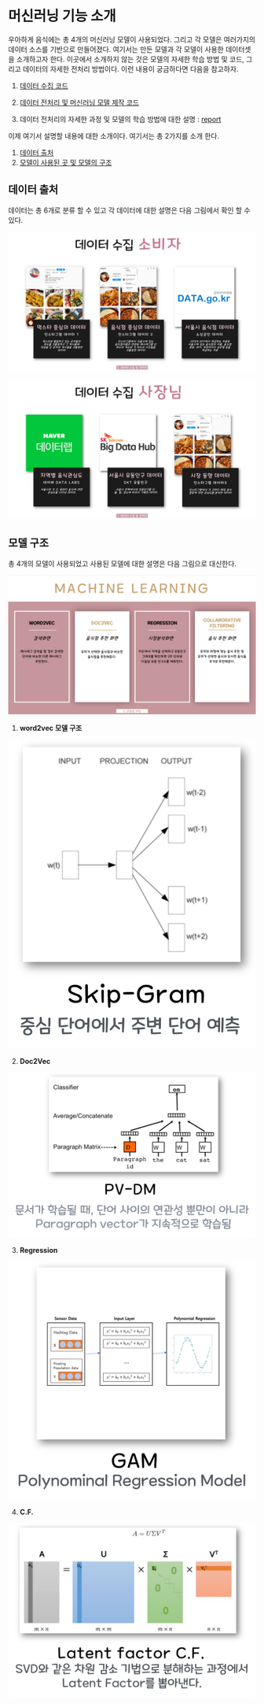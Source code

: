 # 머신러닝 기능 소개

우아하게 음식에는 총 4개의 머신러닝 모델이 사용되었다. 그리고 각 모델은 여러가지의 데이터 소스를 기반으로 만들어졌다. 여기서는 만든 모델과 각 모델이 사용한 데이터셋을 소개하고자 한다. 이곳에서 소개하지 않는 것은 모델의 자세한 학습 방법 및 코드, 그리고 데이터의 자세한 전처리 방법이다. 이런 내용이 궁금하다면 다음을 참고하자.

1. [데이터 수집 코드](https://github.com/hankyul-needs-girfriends/woowa-crawler)
2. [데이터 전처리 및 머신러닝 모델 제작 코드](https://github.com/hankyul-needs-girfriends/woowa-ML)

3. 데이터 전처리의 자세한 과정 및 모델의 학습 방법에 대한 설명 : [report](https://github.com/hankyul-needs-girfriends/woowa-android-main-/blob/v1.0/docs/report.pdf)

이제 여기서 설명할 내용에 대한 소개이다. 여기서는 총 2가지를 소개 한다.

1. [데이터 출처](#데이터_출처)
2. [모델이 사용된 곳 및 모델의 구조](#모델_구조)



## 데이터 출처

데이터는 총 6개로 분류 할 수 있고 각 데이터에 대한 설명은 다음 그림에서 확인 할 수 있다.

![data1](../pic/data1.png)

![data2](../pic/data2.png)

## 모델 구조

총 4개의 모델이 사용되었고 사용된 모델에 대한 설명은 다음 그림으로 대신한다.

![ml](../pic/ml.png)

1. **word2vec 모델 구조**

![ml1](../pic/ml1.png)

2. **Doc2Vec**

![ml2](../pic/ml2.png)

3. **Regression**

![ml3](../pic/ml3.png)

4. **C.F.**

![ml4](../pic/ml4.png)
